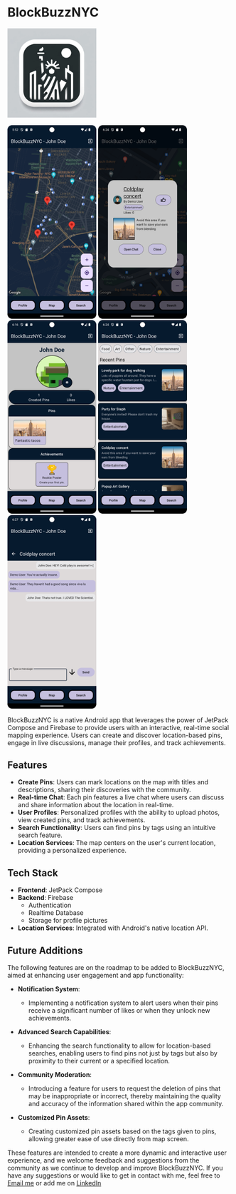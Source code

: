 # BlockBuzzNYC
<img src="assets/BlockBuzzNYC.png" width="200" alt="Logo">
<p>
  <img src="assets/BlockBuzzNYC_Screenshot.png" width="200" alt="Main Screen">
  <img src="assets/PinScreen.png" width="200" alt="Pin Card">
  <img src="assets/ProfileScreen_screenshot.png" width="200" alt="Profile Screen">
  <img src="assets/SearchScreen.png" width="200" alt="Search Screen">
  <img src="assets/ChatScreen.png" width="200" alt="Chat Screen">
</p>

BlockBuzzNYC is a native Android app that leverages the power of JetPack Compose and Firebase to provide users with an interactive, real-time social mapping experience. Users can create and discover location-based pins, engage in live discussions, manage their profiles, and track achievements.

## Features

- **Create Pins**: Users can mark locations on the map with titles and descriptions, sharing their discoveries with the community.
- **Real-time Chat**: Each pin features a live chat where users can discuss and share information about the location in real-time.
- **User Profiles**: Personalized profiles with the ability to upload photos, view created pins, and track achievements.
- **Search Functionality**: Users can find pins by tags using an intuitive search feature.
- **Location Services**: The map centers on the user's current location, providing a personalized experience.

## Tech Stack

- **Frontend**: JetPack Compose
- **Backend**: Firebase
  - Authentication
  - Realtime Database
  - Storage for profile pictures
- **Location Services**: Integrated with Android's native location API.
  
## Future Additions

The following features are on the roadmap to be added to BlockBuzzNYC, aimed at enhancing user engagement and app functionality:

- **Notification System**: 
  - Implementing a notification system to alert users when their pins receive a significant number of likes or when they unlock new achievements.

- **Advanced Search Capabilities**:
  - Enhancing the search functionality to allow for location-based searches, enabling users to find pins not just by tags but also by proximity to their current or a specified location.

- **Community Moderation**:
  - Introducing a feature for users to request the deletion of pins that may be inappropriate or incorrect, thereby maintaining the quality and accuracy of the information shared within the app community.

- **Customized Pin Assets**:
  - Creating customized pin assets based on the tags given to pins, allowing greater ease of use directly from map screen.
  
These features are intended to create a more dynamic and interactive user experience, and we welcome feedback and suggestions from the community as we continue to develop and improve BlockBuzzNYC.
If you have any suggestions or would like to get in contact with me, feel free to [Email me](mailto:kcho760@gmail.com) or add me on [LinkedIn](https://www.linkedin.com/in/kevin-cho-441a34b1/)

